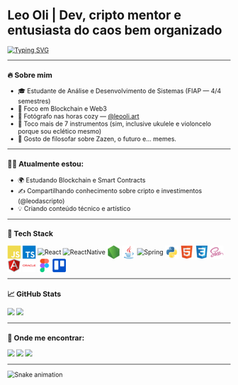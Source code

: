 # Leo Oli | Dev, cripto mentor e entusiasta do caos bem organizado

[![Typing SVG](https://readme-typing-svg.herokuapp.com?font=Fira+Code&weight=500&pause=1000&center=true&vCenter=true&width=435&lines=Estudante+de+ADS+na+FIAP;Explorando+Blockchain+e+Cripto;Mentor+em+investimentos+digitais;Criando+portf%C3%B3lio+art%C3%ADstico+e+t%C3%A9cnico;Zerando+Souls+Games+na+bike+ergom%C3%A9trica)](https://git.io/typing-svg)

---

### 🔥 Sobre mim
- 🎓 Estudante de Análise e Desenvolvimento de Sistemas (FIAP — 4/4 semestres)
- 🧠 Foco em Blockchain e Web3
- 📸 Fotógrafo nas horas cozy — [@leooli.art](https://www.instagram.com/leooli.art)
- 🎸 Toco mais de 7 instrumentos (sim, inclusive ukulele e violoncelo porque sou eclético mesmo)
- 💬 Gosto de filosofar sobre Zazen, o futuro e... memes.

---

### 🧑‍💻 Atualmente estou:
- 🌍 Estudando Blockchain e Smart Contracts
- ✍️ Compartilhando conhecimento sobre cripto e investimentos (@leodascripto)
- 💡 Criando conteúdo técnico e artístico

---

### 💼 Tech Stack
<div style="display: inline_block">
  <img align="center" alt="JavaScript" height="30" src="https://raw.githubusercontent.com/devicons/devicon/master/icons/javascript/javascript-plain.svg">
  <img align="center" alt="TypeScript" height="30" src="https://github.com/devicons/devicon/blob/master/icons/typescript/typescript-original.svg">
  <img align="center" alt="React" height="30" src="https://cdn.jsdelivr.net/gh/devicons/devicon/icons/react/react-original.svg" />
  <img align="center" alt="ReactNative" height="30" src="https://cdn.jsdelivr.net/gh/devicons/devicon/icons/react/react-original.svg" />
  <img align="center" alt="NodeJS" height="30" src="https://github.com/devicons/devicon/blob/master/icons/nodejs/nodejs-original.svg">
  <img align="center" alt="Java" height="30" src="https://github.com/devicons/devicon/blob/master/icons/java/java-original.svg">
  <img align="center" alt="Spring" height="30" src="https://cdn.jsdelivr.net/gh/devicons/devicon/icons/spring/spring-original.svg" />
  <img align="center" alt="Python" height="30" src="https://github.com/devicons/devicon/blob/master/icons/python/python-original.svg">
  <img align="center" alt="HTML" height="30" src="https://raw.githubusercontent.com/devicons/devicon/master/icons/html5/html5-original.svg">
  <img align="center" alt="CSS" height="30" src="https://raw.githubusercontent.com/devicons/devicon/master/icons/css3/css3-original.svg">
  <img align="center" alt="Sass" height="30" src="https://github.com/devicons/devicon/blob/master/icons/sass/sass-original.svg">
  <img align="center" alt="Angular" height="30" src="https://github.com/devicons/devicon/blob/master/icons/angularjs/angularjs-original.svg">
  <img align="center" alt="Oracle" height="30" src="https://github.com/devicons/devicon/blob/master/icons/oracle/oracle-original.svg">
  <img align="center" alt="Figma" height="30" src="https://github.com/devicons/devicon/blob/master/icons/figma/figma-original.svg">
  <img align="center" alt="Trello" height="30" src="https://github.com/devicons/devicon/blob/master/icons/trello/trello-plain.svg">
</div>

---

### 📈 GitHub Stats
<div>
  <img height="170em" src="https://github-readme-stats.vercel.app/api?username=leooli-321&show_icons=true&theme=tokyonight&include_all_commits=true&count_private=true"/>
  <img height="170em" src="https://github-readme-stats.vercel.app/api/top-langs/?username=leooli-321&layout=compact&langs_count=6&theme=tokyonight"/>
</div>

---

### 📲 Onde me encontrar:

<div> 
  <a href="https://www.instagram.com/leodascripto" target="_blank"><img src="https://img.shields.io/badge/-Investimentos-%23333?style=for-the-badge&logo=instagram&logoColor=white&label=leodascripto" target="_blank"></a>
  <a href="https://www.instagram.com/leooli.art" target="_blank"><img src="https://img.shields.io/badge/-Fotografia-%23E4405F?style=for-the-badge&logo=instagram&logoColor=white&label=leooli.art" target="_blank"></a>
  <a href="https://discord.gg/SE7G494CuT" target="_blank"><img src="https://img.shields.io/badge/Discord-7289DA?style=for-the-badge&logo=discord&logoColor=white" target="_blank"></a>
</div>

---

![Snake animation](https://github.com/leooli-321/leooli-321/blob/output/github-contribution-grid-snake.svg)
